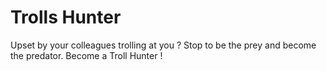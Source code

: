 # Trolls Hunter

Upset by your colleagues trolling at you ? Stop to be the prey and become the predator. Become a Troll Hunter !